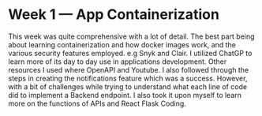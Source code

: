 # Week 1 — App Containerization
This week was quite comprehensive with a lot of detail. The best part being about learning containerization and how docker images work, and the various security features employed. e.g Snyk and Clair. I utilized ChatGP to learn more of its day to day use in applications development. Other resources I used where OpenAPI and Youtube. I also followed through the steps in creating the notifications feature which was a success. However, with a bit of challenges while trying to understand what each line of code did to implement a Backend endpoint.  I also took it upon myself to learn more on the functions of APIs and React Flask Coding. 
